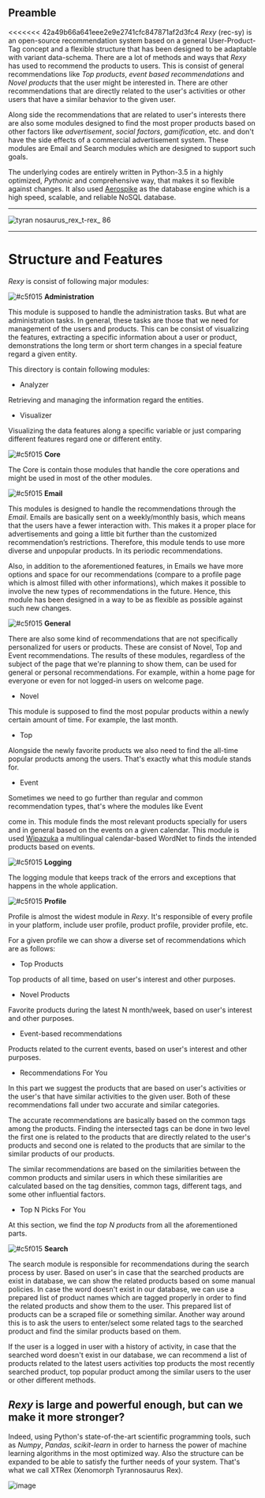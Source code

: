 ## Preamble


<<<<<<< 42a49b66a641eee2e9e2741cfc847871af2d3fc4
*Rexy* (rec-sy) is an open-source recommendation system based on a general User-Product-Tag concept and a flexible structure that has been designed to be adaptable with variant data-schema. There are a lot of methods and ways that *Rexy* has used to recommend the products to users. This is consist of general recommendations like *Top products*, *event based recommendations* and *Novel products* that the user might be interested in. There are other recommendations that are directly related to the user's activities or other users that have a similar behavior to the given user.

Along side the recommendations that are related to user's interests there are also some modules designed to find the most proper products based on other factors like *advertisement*, *social factors*, *gamification*, etc. and don't have the side effects of a commercial advertisement system. These modules are  Email and Search modules which are designed to support such goals.

The underlying codes are entirely written in Python-3.5 in a highly optimized, *Pythonic* and comprehensive way, that makes it so flexible against changes. It also used  [Aerospike](http://www.aerospike.com) as the database engine which is a high speed, scalable, and reliable NoSQL database.

 -----------
 
![tyran nosaurus_rex_t-rex_ 86](https://user-images.githubusercontent.com/5694520/27258385-528b7a66-540e-11e7-8ffd-786cc63a65e8.jpg)

 ----------

 # Structure and Features

*Rexy* is consist of following major modules:



 ![#c5f015](https://placehold.it/15/c5f015/000000?text=+) **Administration**

This module is supposed to handle the administration tasks. But what are administration tasks. In general, these tasks are those that we need for management of the users and products. This can be consist of visualizing the features, extracting a specific information about a user or product, demonstrations the long term or short term changes in a special feature regard a given entity.

This directory is contain following modules:

 - Analyzer

Retrieving and managing the information regard the entities.

 - Visualizer

Visualizing the data features along a specific variable or just comparing different features regard one or different entity.


 ![#c5f015](https://placehold.it/15/c5f015/000000?text=+) **Core** 

 The Core is contain those modules that handle the core operations and might be used in most of the other modules.

 ![#c5f015](https://placehold.it/15/c5f015/000000?text=+) **Email**

This modules is designed to handle the recommendations through the *Email*. Emails are basically sent on a weekly/monthly basis, which means that the users have a fewer interaction with. This makes it a proper place for advertisements and going a little bit further than the customized recommendation’s restrictions. Therefore, this module tends to use more diverse and unpopular products. In its periodic recommendations.

 Also, in addition to the aforementioned features, in Emails we have more options and space for our recommendations (compare to a profile page which is almost filled with other informations), which makes it possible to involve the new types of recommendations in the future. Hence, this module has been designed in a way to be as flexible as possible against such new changes. 

 ![#c5f015](https://placehold.it/15/c5f015/000000?text=+) **General**

There are also some kind of recommendations that are not specifically personalized for users or products. These are consist of Novel, Top and Event recommendations. The results of these modules, regardless of the subject of the page that we're  planning to show them, can be used for general or personal recommendations. For example, within a home page for everyone or even for not logged-in users on welcome page. 

 - Novel
 
This module is supposed to find the most popular products within a newly certain amount of time. For example, the last month.

  - Top
  
Alongside the newly favorite products we also need to find the all-time popular products among the users. That's exactly what this module stands for.

  - Event
  
Sometimes we need to go further than regular and common recommendation types, that's where the modules like Event 

come in. This module finds the most relevant products specially for users and in general based on the events on a given calendar. This module is used [Wipazuka](https://github.com/kasramvd/Wipazuka) a multilingual calendar-based WordNet to finds the intended products based on events.

 ![#c5f015](https://placehold.it/15/c5f015/000000?text=+) **Logging**

The logging module that keeps track of the errors and exceptions that happens in the whole application.

 ![#c5f015](https://placehold.it/15/c5f015/000000?text=+) **Profile**

Profile is almost the widest module in *Rexy*. It's responsible of every profile in your platform, include user profile, product profile, provider profile, etc.

For a given profile we can show a diverse set of recommendations which are as follows:

 - Top Products

Top products of all time, based on user's interest and other purposes.
 
 - Novel Products

Favorite products during the latest N month/week, based on user's interest and other purposes.

 - Event-based recommendations

Products related to the current events, based on user's interest and other purposes.

 - Recommendations For You

In this part we suggest the products that are based on user's activities or the user's that have similar activities to the given user. Both of these recommendations fall under two accurate and similar categories.

The accurate recommendations are basically based on the common tags among the products. Finding the intersected tags can be done in two level the first one is related to the products that are directly related to the user's products and second one is related to the products that are similar to the similar products of our products.

The similar recommendations are based on the similarities between the common products and similar users in which these similarities are calculated based on the tag densities, common tags, different tags, and some other influential factors. 

 - Top N Picks For You

At this section, we find the *top N products* from all the aforementioned parts.


 ![#c5f015](https://placehold.it/15/c5f015/000000?text=+) **Search**

The search module is responsible for recommendations during the search process by user. Based on user's in case that the searched products are exist in database, we can show the related products based on some manual policies. In case the word doesn't exist in our database, we can use a prepared list of product names which are tagged properly in order to find the related products and show them to the user. This prepared list of products can be a scraped file or something similar. Another way around this is to ask the users to enter/select some related tags to the searched product and find the similar products based on them.

If the user is a logged in user with a history of activity, in case that the searched word doesn't exist in our database, we can recommend a list of products related to the latest users activities top products the most recently searched product, top popular product among the similar users to the user or other different methods.

## *Rexy* is large and powerful enough, but can we make it more stronger?

Indeed, using Python's state-of-the-art scientific programming tools, such as *Numpy*, *Pandas*, *scikit-learn* in order to harness the power of machine learning algorithms in the most optimized way. Also the structure can be expanded to be able to satisfy the further needs of your system. That's what we call XTRex (Xenomorph Tyrannosaurus Rex).

![image](https://user-images.githubusercontent.com/5694520/27120053-61c5e9e0-50f7-11e7-828a-e375e7766f7a.png)

